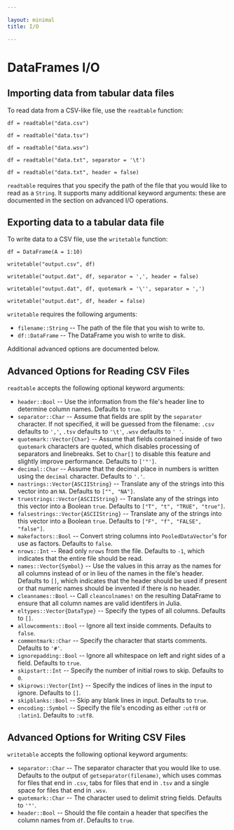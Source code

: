 ```yaml
---

layout: minimal
title: I/O

---
```


# DataFrames I/O

## Importing data from tabular data files

To read data from a CSV-like file, use the `readtable` function:

    df = readtable("data.csv")

    df = readtable("data.tsv")

    df = readtable("data.wsv")

    df = readtable("data.txt", separator = '\t')

    df = readtable("data.txt", header = false)

`readtable` requires that you specify the path of the file that you would
like to read as a `String`. It supports many additional keyword arguments:
these are documented in the section on advanced I/O operations.

## Exporting data to a tabular data file

To write data to a CSV file, use the `writetable` function:

    df = DataFrame(A = 1:10)

    writetable("output.csv", df)

    writetable("output.dat", df, separator = ',', header = false)

    writetable("output.dat", df, quotemark = '\'', separator = ',')

    writetable("output.dat", df, header = false)

`writetable` requires the following arguments:

* `filename::String` -- The path of the file that you wish to write to.
* `df::DataFrame` -- The DataFrame you wish to write to disk.

Additional advanced options are documented below.

## Advanced Options for Reading CSV Files

`readtable` accepts the following optional keyword arguments:

* `header::Bool` -- Use the information from the file's header line to
  determine column names. Defaults to `true`.
* `separator::Char` -- Assume that fields are split by the `separator` character.
  If not specified, it will be guessed from the filename: `.csv` defaults to
  `','`, `.tsv` defaults to `'\t'`, `.wsv` defaults to `' '`.
* `quotemark::Vector{Char}` -- Assume that fields contained inside of two
  `quotemark` characters are quoted, which disables processing of separators and
  linebreaks. Set to `Char[]` to disable this feature and slightly improve
  performance. Defaults to `['"']`.
* `decimal::Char` -- Assume that the decimal place in numbers is written using
  the `decimal` character. Defaults to `'.'`.
* `nastrings::Vector{ASCIIString}` -- Translate any of the strings into this
  vector into an `NA`. Defaults to `["", "NA"]`.
* `truestrings::Vector{ASCIIString}` -- Translate any of the strings into
  this vector into a Boolean `true`. Defaults to `["T", "t", "TRUE", "true"]`.
* `falsestrings::Vector{ASCIIString}` -- Translate any of the strings into
  this vector into a Boolean `true`. Defaults to `["F", "f", "FALSE", "false"]`.
* `makefactors::Bool` -- Convert string columns into `PooledDataVector`'s
  for use as factors. Defaults to `false`.
* `nrows::Int` -- Read only `nrows` from the file. Defaults to `-1`, which
  indicates that the entire file should be read.
* `names::Vector{Symbol}` -- Use the values in this array as the names
  for all columns instead of or in lieu of the names in the file's header. Defaults to `[]`, which indicates that the header should be used if present or that numeric names should be invented if there is no header.
* `cleannames::Bool` -- Call `cleancolnames!` on the resulting DataFrame to
  ensure that all column names are valid identifers in Julia.
* `eltypes::Vector{DataType}` -- Specify the types of all columns. Defaults to `[]`.
* `allowcomments::Bool` -- Ignore all text inside comments. Defaults to `false`.
* `commentmark::Char` -- Specify the character that starts comments. Defaults
  to `'#'`.
* `ignorepadding::Bool` -- Ignore all whitespace on left and right sides of a
  field. Defaults to `true`.
* `skipstart::Int` -- Specify the number of initial rows to skip. Defaults
  to `0`.
* `skiprows::Vector{Int}` -- Specify the indices of lines in the input to
  ignore. Defaults to `[]`.
* `skipblanks::Bool` -- Skip any blank lines in input. Defaults to `true`.
* `encoding::Symbol` -- Specify the file's encoding as either `:utf8` or
  `:latin1`. Defaults to `:utf8`.

## Advanced Options for Writing CSV Files

`writetable` accepts the following optional keyword arguments:

* `separator::Char` -- The separator character that you would like to use.
  Defaults to the output of `getseparator(filename)`, which uses commas for
  files that end in `.csv`, tabs for files that end in `.tsv` and a single
  space for files that end in `.wsv`.
* `quotemark::Char` -- The character used to delimit string fields. Defaults
  to `'"'`.
* `header::Bool` -- Should the file contain a header that specifies the column
  names from `df`. Defaults to `true`.
